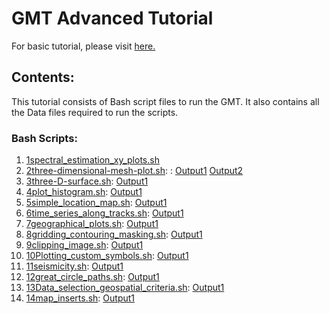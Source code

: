 # GMT Advanced Tutorial
For basic tutorial, please visit [here.](https://utpalkumariesas.github.io/GMT_tutorial_for_beginners/)

## Contents:
This tutorial consists of Bash script files to run the GMT. It also contains all the Data files required to run the scripts.

### Bash Scripts:

1. [1spectral_estimation_xy_plots.sh](https://github.com/utpalkumariesas/GMT-advanced/blob/master/1spectral_estimation_xy_plots.sh) 
2. [2three-dimensional-mesh-plot.sh](https://github.com/utpalkumariesas/GMT-advanced/blob/master/2three-dimensional-mesh-plot.sh): : [Output1](https://github.com/utpalkumariesas/GMT-advanced/blob/master/Figures/GMT_example2-1.jpg) [Output2](https://github.com/utpalkumariesas/GMT-advanced/blob/master/Figures/GMT_example2-2.jpg)
3. [3three-D-surface.sh](https://github.com/utpalkumariesas/GMT-advanced/blob/master/3three-D-surface.sh): [Output1](https://github.com/utpalkumariesas/GMT-advanced/blob/master/Figures/GMT_example3-1.jpg)
4. [4plot_histogram.sh](https://github.com/utpalkumariesas/GMT-advanced/blob/master/4plot_histogram.sh): [Output1](https://github.com/utpalkumariesas/GMT-advanced/blob/master/Figures/GMT_example4-1.jpg)
5. [5simple_location_map.sh](https://github.com/utpalkumariesas/GMT-advanced/blob/master/5simple_location_map.sh): [Output1](https://github.com/utpalkumariesas/GMT-advanced/blob/master/Figures/GMT_example5-1.jpg)
6. [6time_series_along_tracks.sh](https://github.com/utpalkumariesas/GMT-advanced/blob/master/6time_series_along_tracks.sh): [Output1](https://github.com/utpalkumariesas/GMT-advanced/blob/master/Figures/GMT_example6-1.jpg)
7. [7geographical_plots.sh](https://github.com/utpalkumariesas/GMT-advanced/blob/master/7geographical_plots.sh): [Output1](https://github.com/utpalkumariesas/GMT-advanced/blob/master/Figures/GMT_example7-1.jpg)
8. [8gridding_contouring_masking.sh](https://github.com/utpalkumariesas/GMT-advanced/blob/master/8gridding_contouring_masking.sh): [Output1](https://github.com/utpalkumariesas/GMT-advanced/blob/master/Figures/GMT_example8-1.jpg)
9. [9clipping_image.sh](https://github.com/utpalkumariesas/GMT-advanced/blob/master/9clipping_image.sh): [Output1](https://github.com/utpalkumariesas/GMT-advanced/blob/master/Figures/GMT_example9-1.jpg)
10. [10Plotting_custom_symbols.sh](https://github.com/utpalkumariesas/GMT-advanced/blob/master/10Plotting_custom_symbols.sh): [Output1](https://github.com/utpalkumariesas/GMT-advanced/blob/master/Figures/GMT_example10-1.jpg)
11. [11seismicity.sh](https://github.com/utpalkumariesas/GMT-advanced/blob/master/11seismicity.sh): [Output1](https://github.com/utpalkumariesas/GMT-advanced/blob/master/Figures/GMT_example11-1.jpg)
12. [12great_circle_paths.sh](https://github.com/utpalkumariesas/GMT-advanced/blob/master/12great_circle_paths.sh): [Output1](https://github.com/utpalkumariesas/GMT-advanced/blob/master/Figures/GMT_example12-1.jpg)
13. [13Data_selection_geospatial_criteria.sh](https://github.com/utpalkumariesas/GMT-advanced/blob/master/13Data_selection_geospatial_criteria.sh): [Output1](https://github.com/utpalkumariesas/GMT-advanced/blob/master/Figures/GMT_example13-1.jpg)
14. [14map_inserts.sh](https://github.com/utpalkumariesas/GMT-advanced/blob/master/14map_inserts.sh): [Output1](https://github.com/utpalkumariesas/GMT-advanced/blob/master/Figures/GMT_example14-1.jpg)
